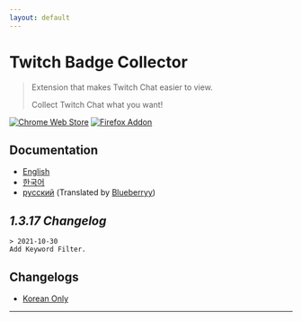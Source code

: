 ```yaml
---
layout: default
---
```


# Twitch Badge Collector

> Extension that makes Twitch Chat easier to view.
> 
> Collect Twitch Chat what you want!

[![Chrome Web Store](https://storage.googleapis.com/web-dev-uploads/image/WlD8wC6g8khYWPJUsQceQkhXSlv1/UV4C4ybeBTsZt43U4xis.png)](https://chrome.google.com/webstore/detail/twitch-badge-collector/gnkpenemgdhdckabddlbcjlhplmhlhoj)
[![Firefox Addon](https://ffp4g1ylyit3jdyti1hqcvtb-wpengine.netdna-ssl.com/addons/files/2015/11/get-the-addon.png)](https://addons.mozilla.org/ko/firefox/addon/twitch-badge-collector/)

## Documentation

* [English](https://tbc.bluewarn.dev/doc/main/en/manual.html)
* [한국어](https://tbc.bluewarn.dev/doc/main/ko/manual.html)
* [русский](https://tbc.bluewarn.dev/doc/main/ru/manual.html) (Translated by [Blueberryy](https://github.com/Blueberryy))

## *1.3.17 Changelog*
    > 2021-10-30
    Add Keyword Filter.

## Changelogs
* [Korean Only](https://tbc.bluewarn.dev/versions.html)

***
